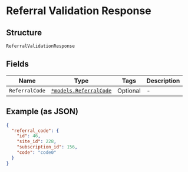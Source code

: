 
# Referral Validation Response

## Structure

`ReferralValidationResponse`

## Fields

| Name | Type | Tags | Description |
|  --- | --- | --- | --- |
| `ReferralCode` | [`*models.ReferralCode`](../../doc/models/referral-code.md) | Optional | - |

## Example (as JSON)

```json
{
  "referral_code": {
    "id": 46,
    "site_id": 228,
    "subscription_id": 156,
    "code": "code0"
  }
}
```

